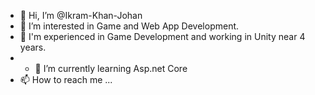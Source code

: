 - 👋 Hi, I’m @Ikram-Khan-Johan
- 👀 I’m interested in Game and Web App Development.
- 💞️ I'm experienced in Game Development and working in Unity near 4 years.
- - 🌱 I’m currently learning Asp.net Core
- 📫 How to reach me ...

<!---
Ikram-Khan-Johan/Ikram-Khan-Johan is a ✨ special ✨ repository because its `README.md` (this file) appears on your GitHub profile.
You can click the Preview link to take a look at your changes.
--->
